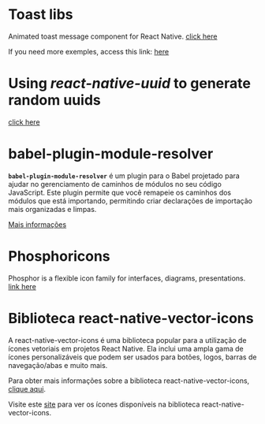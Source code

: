 # Toast libs

Animated toast message component for React Native. [click here](https://www.npmjs.com/package/react-native-toast-message)

If you need more exemples, access this link: [here](https://github.com/calintamas/react-native-toast-message)

# Using _react-native-uuid_ to generate random uuids

[click here](https://www.npmjs.com/package/react-native-uuid)

# babel-plugin-module-resolver

**`babel-plugin-module-resolver`** é um plugin para o Babel projetado para ajudar no gerenciamento de caminhos de módulos no seu código JavaScript. Este plugin permite que você remapeie os caminhos dos módulos que está importando, permitindo criar declarações de importação mais organizadas e limpas.

[Mais informações](https://github.com/tleunen/babel-plugin-module-resolver)

# Phosphoricons

Phosphor is a flexible icon family for interfaces, diagrams, presentations. [link here](https://phosphoricons.com/)

# Biblioteca react-native-vector-icons

A react-native-vector-icons é uma biblioteca popular para a utilização de ícones vetoriais em projetos React Native. Ela inclui uma ampla gama de ícones personalizáveis que podem ser usados para botões, logos, barras de navegação/abas e muito mais.

Para obter mais informações sobre a biblioteca react-native-vector-icons, [clique aqui](https://www.npmjs.com/package/react-native-vector-icons).

Visite este [site](https://oblador.github.io/react-native-vector-icons/) para ver os ícones disponíveis na biblioteca react-native-vector-icons.
